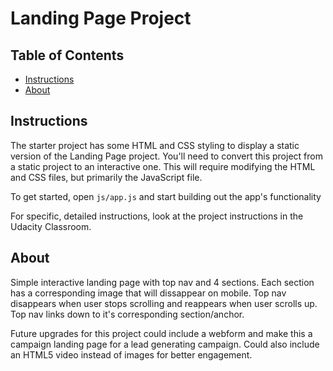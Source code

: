 # Landing Page Project

## Table of Contents

* [Instructions](#instructions)
* [About](#about)

## Instructions

The starter project has some HTML and CSS styling to display a static version of the Landing Page project. You'll need to convert this project from a static project to an interactive one. This will require modifying the HTML and CSS files, but primarily the JavaScript file.

To get started, open `js/app.js` and start building out the app's functionality

For specific, detailed instructions, look at the project instructions in the Udacity Classroom.

## About

Simple interactive landing page with top nav and 4 sections. Each section has a corresponding image that will dissappear on mobile. Top nav disappears when user stops scrolling and reappears when user scrolls up. Top nav links down to it's corresponding section/anchor. 

Future upgrades for this project could include a webform and make this a campaign landing page for a lead generating campaign. Could also include an HTML5 video instead of images for better engagement. 

